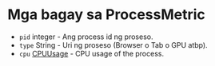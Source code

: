 # Mga bagay sa ProcessMetric

* `pid` integer - Ang process id ng proseso.
* `type` String - Uri ng proseso (Browser o Tab o GPU atbp).
* `cpu` [CPUUsage](cpu-usage.md) - CPU usage of the process.